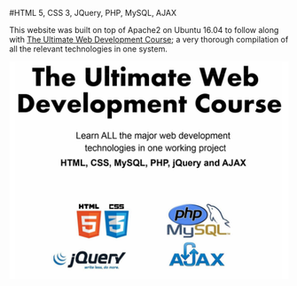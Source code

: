 #HTML 5, CSS 3, JQuery, PHP, MySQL, AJAX

This website was built on top of Apache2 on Ubuntu 16.04
to follow along with [The Ultimate Web Development Course](https://webinaction.zenler.com/courses/); a very thorough compilation of all the relevant technologies in one system.

![Course logo](https://github.com/grfiv/ultimate/blob/dev/logo.png)
